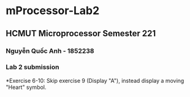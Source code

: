 # mProcessor-Lab2
## HCMUT Microprocessor Semester 221
### Nguyễn Quốc Anh - 1852238
### Lab 2 submission
*Exercise 6-10: Skip exercise 9 (Display "A"), instead display a moving "Heart" symbol.
